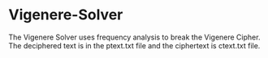 # Vigenere-Solver
The Vigenere Solver uses frequency analysis to break the Vigenere Cipher. The deciphered text is in the ptext.txt file and the ciphertext is ctext.txt file. 
